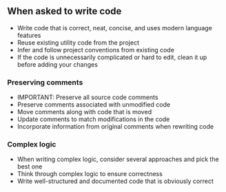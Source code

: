 ## When asked to write code

- Write code that is correct, neat, concise, and uses modern language features
- Reuse existing utility code from the project
- Infer and follow project conventions from existing code
- If the code is unnecessarily complicated or hard to edit, clean it up before adding your changes

### Preserving comments

- IMPORTANT: Preserve all source code comments
- Preserve comments associated with unmodified code
- Move comments along with code that is moved
- Update comments to match modifications in the code
- Incorporate information from original comments when rewriting code

### Complex logic

- When writing complex logic, consider several approaches and pick the best one
- Think through complex logic to ensure correctness
- Write well-structured and documented code that is obviously correct
